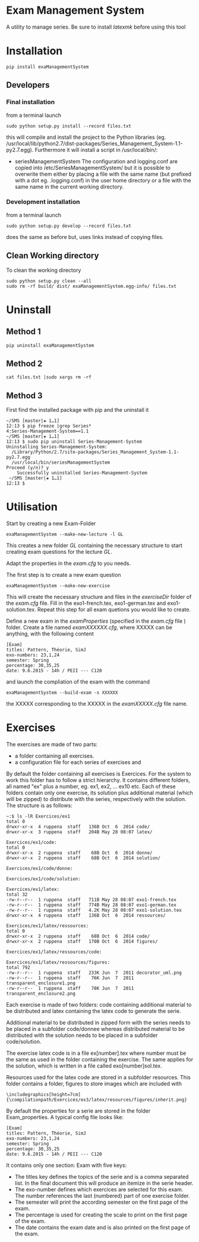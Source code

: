 # Exam Management System

A utility to manage series. Be sure to install _latexmk_ before using this tool

# Installation

    pip install exaManagementSystem
    
## Developers

### Final installation

from a terminal launch

    sudo python setup.py install --record files.txt

this will compile and install the project to the Python libraries (eg. /usr/local/lib/python2.7/dist-packages/Series_Management_System-1.1-py2.7.egg). Furthermore it will install a script in /usr/local/bin/:
* seriesManagementSystem
The configuration and logging.conf are copied into /etc/SeriesManagementSystem/ but it is possible to overwrite them either by placing a file with the same name (but prefixed with a dot eg. .logging.conf) in the user home directory or a file with the same name in the current working directory.

### Development installation

from a terminal launch

    sudo python setup.py develop --record files.txt
    
does the same as before but, uses links instead of copying files.

## Clean Working directory

To clean the working directory
    
    sudo python setup.py clean --all
    sudo rm -rf build/ dist/ exaManagementSystem.egg-info/ files.txt


# Uninstall

## Method 1
    pip uninstall exaManagementSystem

## Method 2
    cat files.txt |sudo xargs rm -rf

## Method 3

First find the installed package with pip and the uninstall it

    ~/SMS [master|✚ 1…1] 
    12:13 $ pip freeze |grep Series*
    4:Series-Management-System==1.1
    ~/SMS [master|✚ 1…1] 
    12:13 $ sudo pip uninstall Series-Management-System
    Uninstalling Series-Management-System:
      /Library/Python/2.7/site-packages/Series_Management_System-1.1-py2.7.egg
      /usr/local/bin/seriesManagementSystem
    Proceed (y/n)? y
        Successfully uninstalled Series-Management-System
     ~/SMS [master|✚ 1…1] 
    12:13 $
    
# Utilisation

Start by creating a new Exam-Folder

    exaManagementSystem --make-new-lecture -l GL
    
This creates a new folder _GL_ containing the necessary structure to start creating exam questions for the lecture _GL_.

Adapt the properties in the _exam.cfg_ to you needs.

The first step is to create a new exam question

    exaManagementSystem --make-new-exercise
    
This will create the necessary structure and files in the _exerciseDir_ folder of the _exam.cfg_ file. Fill in the exo1-french.tex, exo1-german.tex and exo1-solution.tex. Repeat this step for all exam quetions you would like to create. 

Define a new exam in the _examProperties_ (specified in the _exam.cfg_ file ) folder. Create a file named _examXXXXXX.cfg_, where XXXXX can be anything, with the following content
```
[Exam]
titles: Pattern, Théorie, SimJ
exo-numbers: 23,1,24
semester: Spring
percentage: 30,35,25
date: 9.6.2015 - 14h / PEII --- C120
```
and launch the compliation of the exam with the command
```
exaManagementSystem --build-exam -s XXXXXX
```
the XXXXX corresponding to the XXXXX in the _examXXXXX.cfg_ file name.
     

# Exercises

The exercises are made of two parts:
* a folder containing all exercises.
* a configuration file for each series of exercises and

By default the folder containing all exercises is Exercices. For the system to work this folder has to follow a strict hierarchy. It contains different folders, all named "ex" plus a number, eg. ex1, ex2, ... ex10 etc. Each of these folders contain only one exercise, its solution plus additional material (which will be zipped) to distribute with the series, respectively with the solution. The structure is as follows:
 
    ~:$ ls -lR Exercices/ex1
    total 0
    drwxr-xr-x  4 ruppena  staff   136B Oct  6  2014 code/
    drwxr-xr-x  3 ruppena  staff   204B May 28 08:07 latex/
    
    Exercices/ex1/code:
    total 0
    drwxr-xr-x  2 ruppena  staff    68B Oct  6  2014 donne/
    drwxr-xr-x  2 ruppena  staff    68B Oct  6  2014 solution/
    
    Exercices/ex1/code/donne:
    
    Exercices/ex1/code/solution:
    
    Exercices/ex1/latex:
    total 32
    -rw-r--r--  1 ruppena  staff   711B May 28 08:07 exo1-french.tex
    -rw-r--r--  1 ruppena  staff   774B May 28 08:07 exo1-german.tex
    -rw-r--r--  1 ruppena  staff   4.2K May 28 08:07 exo1-solution.tex
    drwxr-xr-x  4 ruppena  staff   136B Oct  6  2014 ressources/
    
    Exercices/ex1/latex/ressources:
    total 0
    drwxr-xr-x  2 ruppena  staff    68B Oct  6  2014 code/
    drwxr-xr-x  2 ruppena  staff   170B Oct  6  2014 figures/
    
    Exercices/ex1/latex/ressources/code:
    
    Exercices/ex1/latex/ressources/figures:
    total 792
    -rw-r--r--  1 ruppena  staff   233K Jun  7  2011 decorator_uml.png
    -rw-r--r--  1 ruppena  staff    76K Jun  7  2011 transparent_enclosure1.png
    -rw-r--r--  1 ruppena  staff    78K Jun  7  2011 transparent_enclosure2.png
    
Each exercise is made of two folders: code containing additional material to be distributed and latex containing the latex code to generate the serie.
    
Additional material to be distributed in zipped form with the series needs to be placed in a subfolder code/donnee whereas distributed material to be distributed with the solution needs to be placed in a subfolder code/solution.

The exercise latex code is in a file ex[number].tex where number must be the same as used in the folder containing the exercise. The same applies for the solution, which is written in a file called exo[number]sol.tex. 

Resources used for the latex code are stored in a subfolder resources. This folder contains a folder, figures to store images which are included with

    \includegraphics[height=7cm]{\compilationpath/Exercices/ex3/latex/resources/figures/inherit.png}
    

    

By default the properties for a serie are stored in the folder Exam_properties. A typical config file looks like:

    [Exam]
    titles: Pattern, Théorie, SimJ
    exo-numbers: 23,1,24
    semester: Spring
    percentage: 30,35,25
    date: 9.6.2015 - 14h / PEII --- C120

It contains only one section: Exam with five keys:
* The titles key defines the topics of the serie and is a comma separated list. In the final document this will produce an itemize in the serie header. 
* The exo-number defines which exercices are selected for this exam. The number references the last (numbered) part of one exercise folder.
* The semester will print the according semester on the first page of the exam.
* The percentage is used for creating the scale to print on the first page of the exam.
* The date contains the exam date and is also printed on the first page of the exam.